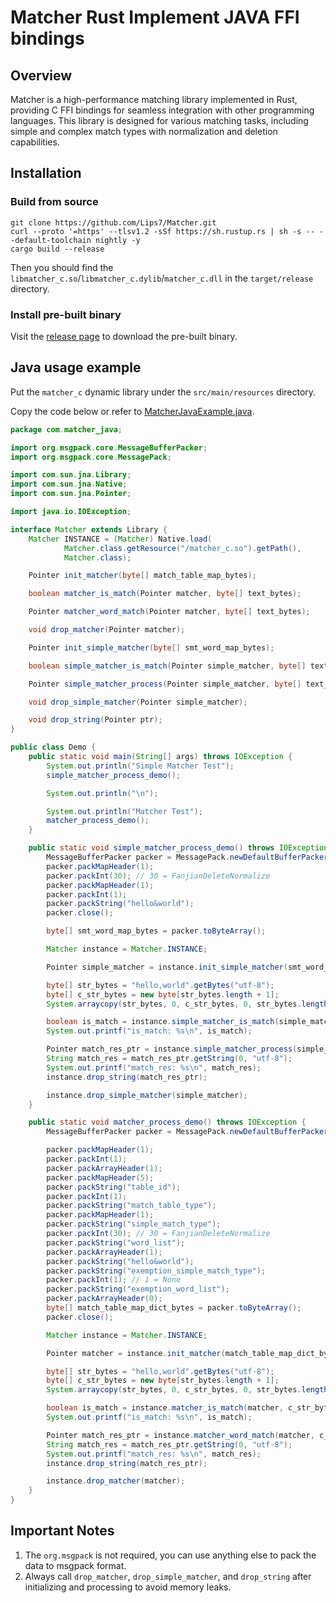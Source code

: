 # Matcher Rust Implement JAVA FFI bindings

## Overview

Matcher is a high-performance matching library implemented in Rust, providing C FFI bindings for seamless integration with other programming languages. This library is designed for various matching tasks, including simple and complex match types with normalization and deletion capabilities.

## Installation

### Build from source

```shell
git clone https://github.com/Lips7/Matcher.git
curl --proto '=https' --tlsv1.2 -sSf https://sh.rustup.rs | sh -s -- --default-toolchain nightly -y
cargo build --release
```

Then you should find the `libmatcher_c.so`/`libmatcher_c.dylib`/`matcher_c.dll` in the `target/release` directory.

### Install pre-built binary

Visit the [release page](https://github.com/Lips7/Matcher/releases) to download the pre-built binary.

## Java usage example

Put the `matcher_c` dynamic library under the `src/main/resources` directory.

Copy the code below or refer to [MatcherJavaExample.java](./src/test/java/com/matcher_java/MatcherJavaExample.java).

```java
package com.matcher_java;

import org.msgpack.core.MessageBufferPacker;
import org.msgpack.core.MessagePack;

import com.sun.jna.Library;
import com.sun.jna.Native;
import com.sun.jna.Pointer;

import java.io.IOException;

interface Matcher extends Library {
    Matcher INSTANCE = (Matcher) Native.load(
            Matcher.class.getResource("/matcher_c.so").getPath(),
            Matcher.class);

    Pointer init_matcher(byte[] match_table_map_bytes);

    boolean matcher_is_match(Pointer matcher, byte[] text_bytes);

    Pointer matcher_word_match(Pointer matcher, byte[] text_bytes);

    void drop_matcher(Pointer matcher);

    Pointer init_simple_matcher(byte[] smt_word_map_bytes);

    boolean simple_matcher_is_match(Pointer simple_matcher, byte[] text_bytes);

    Pointer simple_matcher_process(Pointer simple_matcher, byte[] text_bytes);

    void drop_simple_matcher(Pointer simple_matcher);

    void drop_string(Pointer ptr);
}

public class Demo {
    public static void main(String[] args) throws IOException {
        System.out.println("Simple Matcher Test");
        simple_matcher_process_demo();

        System.out.println("\n");

        System.out.println("Matcher Test");
        matcher_process_demo();
    }

    public static void simple_matcher_process_demo() throws IOException {
        MessageBufferPacker packer = MessagePack.newDefaultBufferPacker();
        packer.packMapHeader(1);
        packer.packInt(30); // 30 = FanjianDeleteNormalize
        packer.packMapHeader(1);
        packer.packInt(1);
        packer.packString("hello&world");
        packer.close();

        byte[] smt_word_map_bytes = packer.toByteArray();

        Matcher instance = Matcher.INSTANCE;

        Pointer simple_matcher = instance.init_simple_matcher(smt_word_map_bytes);

        byte[] str_bytes = "hello,world".getBytes("utf-8");
        byte[] c_str_bytes = new byte[str_bytes.length + 1];
        System.arraycopy(str_bytes, 0, c_str_bytes, 0, str_bytes.length);

        boolean is_match = instance.simple_matcher_is_match(simple_matcher, c_str_bytes);
        System.out.printf("is_match: %s\n", is_match);

        Pointer match_res_ptr = instance.simple_matcher_process(simple_matcher, c_str_bytes);
        String match_res = match_res_ptr.getString(0, "utf-8");
        System.out.printf("match_res: %s\n", match_res);
        instance.drop_string(match_res_ptr);

        instance.drop_simple_matcher(simple_matcher);
    }

    public static void matcher_process_demo() throws IOException {
        MessageBufferPacker packer = MessagePack.newDefaultBufferPacker();

        packer.packMapHeader(1);
        packer.packInt(1);
        packer.packArrayHeader(1);
        packer.packMapHeader(5);
        packer.packString("table_id");
        packer.packInt(1);
        packer.packString("match_table_type");
        packer.packMapHeader(1);
        packer.packString("simple_match_type");
        packer.packInt(30); // 30 = FanjianDeleteNormalize
        packer.packString("word_list");
        packer.packArrayHeader(1);
        packer.packString("hello&world");
        packer.packString("exemption_simple_match_type");
        packer.packInt(1); // 1 = None
        packer.packString("exemption_word_list");
        packer.packArrayHeader(0);
        byte[] match_table_map_dict_bytes = packer.toByteArray();
        packer.close();

        Matcher instance = Matcher.INSTANCE;

        Pointer matcher = instance.init_matcher(match_table_map_dict_bytes);

        byte[] str_bytes = "hello,world".getBytes("utf-8");
        byte[] c_str_bytes = new byte[str_bytes.length + 1];
        System.arraycopy(str_bytes, 0, c_str_bytes, 0, str_bytes.length);

        boolean is_match = instance.matcher_is_match(matcher, c_str_bytes);
        System.out.printf("is_match: %s\n", is_match);

        Pointer match_res_ptr = instance.matcher_word_match(matcher, c_str_bytes);
        String match_res = match_res_ptr.getString(0, "utf-8");
        System.out.printf("match_res: %s\n", match_res);
        instance.drop_string(match_res_ptr);

        instance.drop_matcher(matcher);
    }
}
```

## Important Notes

1. The `org.msgpack` is not required, you can use anything else to pack the data to msgpack format.
2. Always call `drop_matcher`, `drop_simple_matcher`, and `drop_string` after initializing and processing to avoid memory leaks.